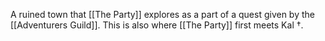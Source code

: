 A ruined town that [[The Party]] explores as a part of a quest given by the [[Adventurers Guild]]. This is also where [[The Party]] first meets Kal †. 